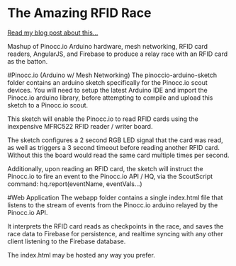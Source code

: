 The Amazing RFID Race
=====================

[Read my blog post about this...](http://megagalactic.io/the-amazing-rfid-race/)

Mashup of Pinocc.io Arduino hardware, mesh networking, RFID card readers, AngularJS, and Firebase to produce a relay race with an RFID card as the batton.

#Pinocc.io (Arduino w/ Mesh Networking)
The pinoccio-arduino-sketch folder contains an arduino sketch specifically for the Pinocc.io scout devices.  You will need to setup the latest Arduino IDE and import the Pinocc.io arduino library, before attempting to compile and upload this sketch to a Pinocc.io scout.

This sketch will enable the Pinocc.io to read RFID cards using the inexpensive MFRC522 RFID reader / writer board.

The sketch configures a 2 second RGB LED signal that the card was read, as well as triggers a 3 second timeout before reading another RFID card.  Without this the board would read the same card multiple times per second.

Additionally, upon reading an RFID card, the sketch will instruct the Pinocc.io to fire an event to the Pinocc.io API / HQ, via the ScoutScript command: hq.report(eventName, eventVals...)

#Web Application
The webapp folder contains a single index.html file that listens to the stream of events from the Pinocc.io arduino relayed by the Pinocc.io API.

It interprets the RFID card reads as checkpoints in the race, and saves the race data to Firebase for persistence, and realtime syncing with any other client listening to the Firebase database.

The index.html may be hosted any way you prefer.
